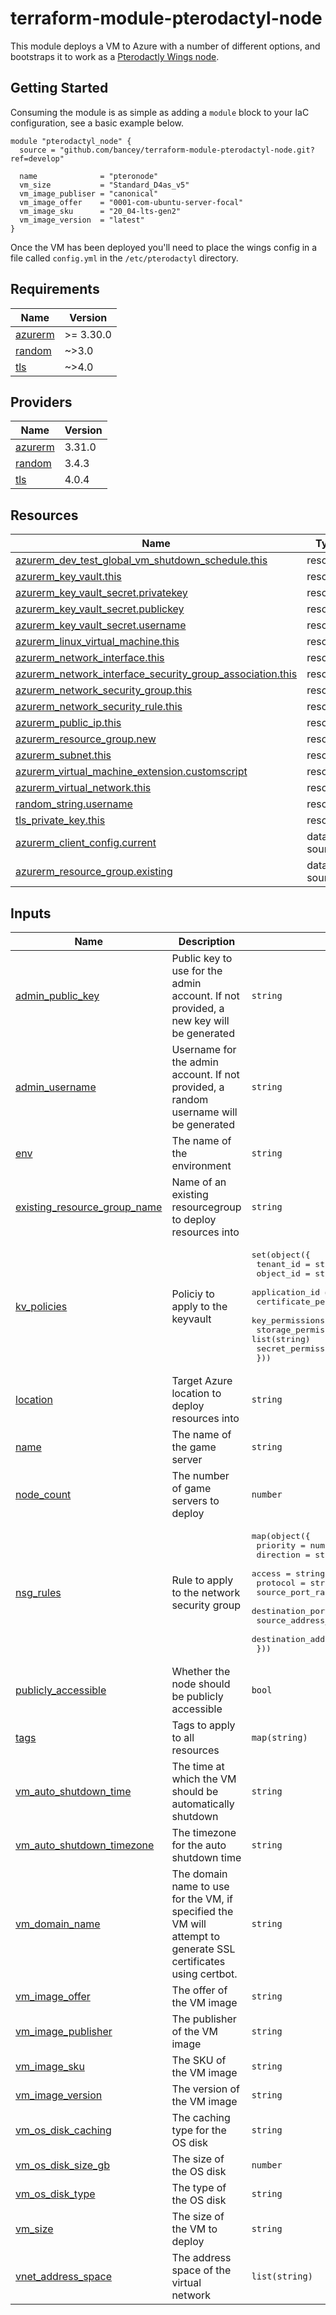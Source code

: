 # terraform-module-pterodactyl-node

This module deploys a VM to Azure with a number of different options, and bootstraps it to work as a [Pterodactly Wings node](https://pterodactyl.io/).

## Getting Started

Consuming the module is as simple as adding a `module` block to your IaC configuration, see a basic example below.

```hcl
module "pterodactyl_node" {
  source = "github.com/bancey/terraform-module-pterodactyl-node.git?ref=develop"

  name              = "pteronode"
  vm_size           = "Standard_D4as_v5"
  vm_image_publiser = "canonical"
  vm_image_offer    = "0001-com-ubuntu-server-focal"
  vm_image_sku      = "20_04-lts-gen2"
  vm_image_version  = "latest"
}
```

Once the VM has been deployed you'll need to place the wings config in a file called `config.yml` in the `/etc/pterodactyl` directory.

<!-- BEGIN_TF_DOCS -->
## Requirements

| Name | Version |
|------|---------|
| <a name="requirement_azurerm"></a> [azurerm](#requirement\_azurerm) | >= 3.30.0 |
| <a name="requirement_random"></a> [random](#requirement\_random) | ~>3.0 |
| <a name="requirement_tls"></a> [tls](#requirement\_tls) | ~>4.0 |

## Providers

| Name | Version |
|------|---------|
| <a name="provider_azurerm"></a> [azurerm](#provider\_azurerm) | 3.31.0 |
| <a name="provider_random"></a> [random](#provider\_random) | 3.4.3 |
| <a name="provider_tls"></a> [tls](#provider\_tls) | 4.0.4 |

## Resources

| Name | Type |
|------|------|
| [azurerm_dev_test_global_vm_shutdown_schedule.this](https://registry.terraform.io/providers/hashicorp/azurerm/latest/docs/resources/dev_test_global_vm_shutdown_schedule) | resource |
| [azurerm_key_vault.this](https://registry.terraform.io/providers/hashicorp/azurerm/latest/docs/resources/key_vault) | resource |
| [azurerm_key_vault_secret.privatekey](https://registry.terraform.io/providers/hashicorp/azurerm/latest/docs/resources/key_vault_secret) | resource |
| [azurerm_key_vault_secret.publickey](https://registry.terraform.io/providers/hashicorp/azurerm/latest/docs/resources/key_vault_secret) | resource |
| [azurerm_key_vault_secret.username](https://registry.terraform.io/providers/hashicorp/azurerm/latest/docs/resources/key_vault_secret) | resource |
| [azurerm_linux_virtual_machine.this](https://registry.terraform.io/providers/hashicorp/azurerm/latest/docs/resources/linux_virtual_machine) | resource |
| [azurerm_network_interface.this](https://registry.terraform.io/providers/hashicorp/azurerm/latest/docs/resources/network_interface) | resource |
| [azurerm_network_interface_security_group_association.this](https://registry.terraform.io/providers/hashicorp/azurerm/latest/docs/resources/network_interface_security_group_association) | resource |
| [azurerm_network_security_group.this](https://registry.terraform.io/providers/hashicorp/azurerm/latest/docs/resources/network_security_group) | resource |
| [azurerm_network_security_rule.this](https://registry.terraform.io/providers/hashicorp/azurerm/latest/docs/resources/network_security_rule) | resource |
| [azurerm_public_ip.this](https://registry.terraform.io/providers/hashicorp/azurerm/latest/docs/resources/public_ip) | resource |
| [azurerm_resource_group.new](https://registry.terraform.io/providers/hashicorp/azurerm/latest/docs/resources/resource_group) | resource |
| [azurerm_subnet.this](https://registry.terraform.io/providers/hashicorp/azurerm/latest/docs/resources/subnet) | resource |
| [azurerm_virtual_machine_extension.customscript](https://registry.terraform.io/providers/hashicorp/azurerm/latest/docs/resources/virtual_machine_extension) | resource |
| [azurerm_virtual_network.this](https://registry.terraform.io/providers/hashicorp/azurerm/latest/docs/resources/virtual_network) | resource |
| [random_string.username](https://registry.terraform.io/providers/hashicorp/random/latest/docs/resources/string) | resource |
| [tls_private_key.this](https://registry.terraform.io/providers/hashicorp/tls/latest/docs/resources/private_key) | resource |
| [azurerm_client_config.current](https://registry.terraform.io/providers/hashicorp/azurerm/latest/docs/data-sources/client_config) | data source |
| [azurerm_resource_group.existing](https://registry.terraform.io/providers/hashicorp/azurerm/latest/docs/data-sources/resource_group) | data source |

## Inputs

| Name | Description | Type | Default | Required |
|------|-------------|------|---------|:--------:|
| <a name="input_admin_public_key"></a> [admin\_public\_key](#input\_admin\_public\_key) | Public key to use for the admin account. If not provided, a new key will be generated | `string` | `null` | no |
| <a name="input_admin_username"></a> [admin\_username](#input\_admin\_username) | Username for the admin account. If not provided, a random username will be generated | `string` | `null` | no |
| <a name="input_env"></a> [env](#input\_env) | The name of the environment | `string` | `"prod"` | no |
| <a name="input_existing_resource_group_name"></a> [existing\_resource\_group\_name](#input\_existing\_resource\_group\_name) | Name of an existing resourcegroup to deploy resources into | `string` | `null` | no |
| <a name="input_kv_policies"></a> [kv\_policies](#input\_kv\_policies) | Policiy to apply to the keyvault | <pre>set(object({<br>    tenant_id               = string<br>    object_id               = string<br>    application_id          = string<br>    certificate_permissions = list(string)<br>    key_permissions         = list(string)<br>    storage_permissions     = list(string)<br>    secret_permissions      = list(string)<br>  }))</pre> | `[]` | no |
| <a name="input_location"></a> [location](#input\_location) | Target Azure location to deploy resources into | `string` | `"uksouth"` | no |
| <a name="input_name"></a> [name](#input\_name) | The name of the game server | `string` | n/a | yes |
| <a name="input_node_count"></a> [node\_count](#input\_node\_count) | The number of game servers to deploy | `number` | `1` | no |
| <a name="input_nsg_rules"></a> [nsg\_rules](#input\_nsg\_rules) | Rule to apply to the network security group | <pre>map(object({<br>    priority                   = number<br>    direction                  = string<br>    access                     = string<br>    protocol                   = string<br>    source_port_range          = string<br>    destination_port_range     = string<br>    source_address_prefix      = string<br>    destination_address_prefix = string<br>  }))</pre> | n/a | yes |
| <a name="input_publicly_accessible"></a> [publicly\_accessible](#input\_publicly\_accessible) | Whether the node should be publicly accessible | `bool` | `false` | no |
| <a name="input_tags"></a> [tags](#input\_tags) | Tags to apply to all resources | `map(string)` | `null` | no |
| <a name="input_vm_auto_shutdown_time"></a> [vm\_auto\_shutdown\_time](#input\_vm\_auto\_shutdown\_time) | The time at which the VM should be automatically shutdown | `string` | `"0000"` | no |
| <a name="input_vm_auto_shutdown_timezone"></a> [vm\_auto\_shutdown\_timezone](#input\_vm\_auto\_shutdown\_timezone) | The timezone for the auto shutdown time | `string` | `"GMT Standard Time"` | no |
| <a name="input_vm_domain_name"></a> [vm\_domain\_name](#input\_vm\_domain\_name) | The domain name to use for the VM, if specified the VM will attempt to generate SSL certificates using certbot. | `string` | `null` | no |
| <a name="input_vm_image_offer"></a> [vm\_image\_offer](#input\_vm\_image\_offer) | The offer of the VM image | `string` | n/a | yes |
| <a name="input_vm_image_publisher"></a> [vm\_image\_publisher](#input\_vm\_image\_publisher) | The publisher of the VM image | `string` | n/a | yes |
| <a name="input_vm_image_sku"></a> [vm\_image\_sku](#input\_vm\_image\_sku) | The SKU of the VM image | `string` | n/a | yes |
| <a name="input_vm_image_version"></a> [vm\_image\_version](#input\_vm\_image\_version) | The version of the VM image | `string` | n/a | yes |
| <a name="input_vm_os_disk_caching"></a> [vm\_os\_disk\_caching](#input\_vm\_os\_disk\_caching) | The caching type for the OS disk | `string` | `"ReadWrite"` | no |
| <a name="input_vm_os_disk_size_gb"></a> [vm\_os\_disk\_size\_gb](#input\_vm\_os\_disk\_size\_gb) | The size of the OS disk | `number` | `128` | no |
| <a name="input_vm_os_disk_type"></a> [vm\_os\_disk\_type](#input\_vm\_os\_disk\_type) | The type of the OS disk | `string` | `"StandardSSD_LRS"` | no |
| <a name="input_vm_size"></a> [vm\_size](#input\_vm\_size) | The size of the VM to deploy | `string` | n/a | yes |
| <a name="input_vnet_address_space"></a> [vnet\_address\_space](#input\_vnet\_address\_space) | The address space of the virtual network | `list(string)` | <pre>[<br>  "10.100.0.0/16"<br>]</pre> | no |
<!-- END_TF_DOCS -->
